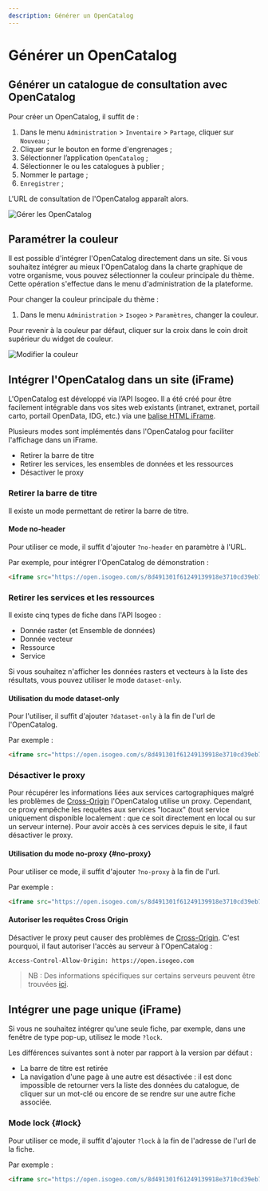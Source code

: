 ```yaml
---
description: Générer un OpenCatalog
---
```


# Générer un OpenCatalog

## Générer un catalogue de consultation avec OpenCatalog

Pour créer un OpenCatalog, il suffit de :

1. Dans le menu `Administration`  > `Inventaire` > `Partage`, cliquer sur `Nouveau` ;
2. Cliquer sur le bouton en forme d'engrenages ;
3. Sélectionner l’application `OpenCatalog` ;
4. Sélectionner le ou les catalogues à publier ;
5. Nommer le partage ;
6. `Enregistrer` ;

L'URL de consultation de l'OpenCatalog apparaît alors.

![Gérer les OpenCatalog](/assets/usage/generateOC.PNG)

## Paramétrer la couleur

Il est possible d'intégrer l'OpenCatalog directement dans un site. Si vous souhaitez intégrer au mieux l'OpenCatalog dans la charte graphique de votre organisme, vous pouvez sélectionner la couleur principale du thème. Cette opération s'effectue dans le menu d'administration de la plateforme.

Pour changer la couleur principale du thème :

1. Dans le menu `Administration` > `Isogeo` > `Paramètres`, changer la couleur.

Pour revenir à la couleur par défaut, cliquer sur la croix dans le coin droit supérieur du widget de couleur.

![Modifier la couleur](/assets/usage/colorPicker.PNG)

## Intégrer l'OpenCatalog dans un site (iFrame)

L'OpenCatalog est développé via l’API Isogeo. Il a été créé pour être facilement intégrable dans vos sites web existants (intranet, extranet, portail carto, portail OpenData, IDG, etc.) via une [balise HTML iFrame](https://www.w3schools.com/tags/tag_iframe.asp).

Plusieurs modes sont implémentés dans l'OpenCatalog pour faciliter l'affichage dans un iFrame.

* Retirer la barre de titre
* Retirer les services, les ensembles de données et les ressources
* Désactiver le proxy

### Retirer la barre de titre

Il existe un mode permettant de retirer la barre de titre.

#### Mode no-header

Pour utiliser ce mode, il suffit d'ajouter ``?no-header`` en paramètre à l'URL.

Par exemple, pour intégrer l'OpenCatalog de démonstration :

```html
<iframe src="https://open.isogeo.com/s/8d491301f61249139918e3710cd39eb7/wak8OBU2hQX6F6rtIe3fWiRCvzFH0?no-header" width=100% height="800"></iframe>
```

### Retirer les services et les ressources

Il existe cinq types de fiche dans l'API Isogeo :

* Donnée raster (et Ensemble de données)
* Donnée vecteur
* Ressource
* Service

Si vous souhaitez n'afficher les données rasters et vecteurs à la liste des résultats, vous pouvez utiliser le mode `dataset-only`.

#### Utilisation du mode dataset-only

Pour l'utiliser, il suffit d'ajouter ``?dataset-only`` à la fin de l'url de l'OpenCatalog.

Par exemple :

```html
<iframe src="https://open.isogeo.com/s/8d491301f61249139918e3710cd39eb7/wak8OBU2hQX6F6rtIe3fWiRCvzFH0?dataset-only" width=100% height="800"></iframe></a>
```

### Désactiver le proxy

Pour récupérer les informations liées aux services cartographiques malgré les problèmes de [Cross-Origin](https://developer.mozilla.org/fr/docs/Web/HTTP/CORS) l'OpenCatalog utilise un proxy. Cependant, ce proxy empêche les requêtes aux services "locaux" (tout service uniquement disponible localement : que ce soit directement en local ou sur un serveur interne).  Pour avoir accès à ces services depuis le site, il faut désactiver le proxy.

#### Utilisation du mode no-proxy {#no-proxy}

Pour utiliser ce mode, il suffit d'ajouter `?no-proxy` à la fin de l'url.

Par exemple :

```html
<iframe src="https://open.isogeo.com/s/8d491301f61249139918e3710cd39eb7/wak8OBU2hQX6F6rtIe3fWiRCvzFH0?no-proxy" width=100% height="800"></iframe>
```

#### Autoriser les requêtes Cross Origin

Désactiver le proxy peut causer des problèmes de [Cross-Origin](https://developer.mozilla.org/fr/docs/Web/HTTP/CORS). C'est pourquoi, il faut autoriser l'accès au serveur à l'OpenCatalog :

```bash
Access-Control-Allow-Origin: https://open.isogeo.com
```

> NB : Des informations spécifiques sur certains serveurs peuvent être trouvées [ici](https://fr.wikipedia.org/wiki/Cross-origin_resource_sharing).

## Intégrer une page unique (iFrame)

Si vous ne souhaitez intégrer qu'une seule fiche, par exemple, dans une fenêtre de type pop-up, utilisez le mode `?lock`.

Les différences suivantes sont à noter par rapport à la version par défaut :

* La barre de titre est retirée
* La navigation d'une page à une autre est désactivée : il est donc impossible de retourner vers la liste des données du catalogue, de cliquer sur un mot-clé ou encore de se rendre sur une autre fiche associée.  

### Mode lock {#lock}

Pour utiliser ce mode, il suffit d'ajouter ``?lock`` à la fin de l'adresse de l'url de la fiche.

Par exemple :

```html
<iframe src="https://open.isogeo.com/s/8d491301f61249139918e3710cd39eb7/wak8OBU2hQX6F6rtIe3fWiRCvzFH0/r/66d9aa8eb6d641d28b43632695b69833?lock" width=100% height="800"></iframe></a>
```
